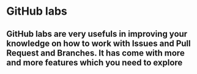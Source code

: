 # GitHub labs

## GitHub labs are very usefuls in improving your knowledge on how to work with Issues and Pull Request and Branches. It has come with more and more features which you need to explore
